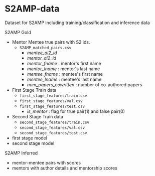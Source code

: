 # S2AMP-data
Dataset for S2AMP including training/classification and inference data


S2AMP Gold
- Mentor Mentee true pairs with S2 ids.
  - `S2AMP_matched_pairs.csv`
    - _mentee_ai2_id_
    - _mentor_ai2_id_
    - _mentor_fname_ : mentor's first name
    - _mentor_lname_ : mentor's last name
    - _mentee_fname_ : mentee's first name
    - _mentee_lname_ : mentee's last name
    - _num_papers_cowritten_ : number of co-authored papers
- First Stage Train data 
  - `first_stage_features/train.csv`
  - `first_stage_features/val.csv`
  - `first_stage_features/test.csv`
    - _is_mentor_ : flag for true pair(1) and false pair(0)
- Second Stage Train data
  - `second_stage_features/train.csv`
  - `second_stage_features/val.csv`
  - `second_stage_features/test.csv`
- first stage model
- second stage model


S2AMP Inferred
- mentor-mentee pairs with scores
- mentors with author details and mentorship scores